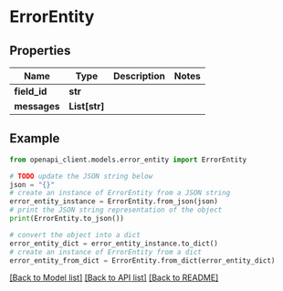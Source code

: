 # ErrorEntity


## Properties

Name | Type | Description | Notes
------------ | ------------- | ------------- | -------------
**field_id** | **str** |  | 
**messages** | **List[str]** |  | 

## Example

```python
from openapi_client.models.error_entity import ErrorEntity

# TODO update the JSON string below
json = "{}"
# create an instance of ErrorEntity from a JSON string
error_entity_instance = ErrorEntity.from_json(json)
# print the JSON string representation of the object
print(ErrorEntity.to_json())

# convert the object into a dict
error_entity_dict = error_entity_instance.to_dict()
# create an instance of ErrorEntity from a dict
error_entity_from_dict = ErrorEntity.from_dict(error_entity_dict)
```
[[Back to Model list]](../README.md#documentation-for-models) [[Back to API list]](../README.md#documentation-for-api-endpoints) [[Back to README]](../README.md)


